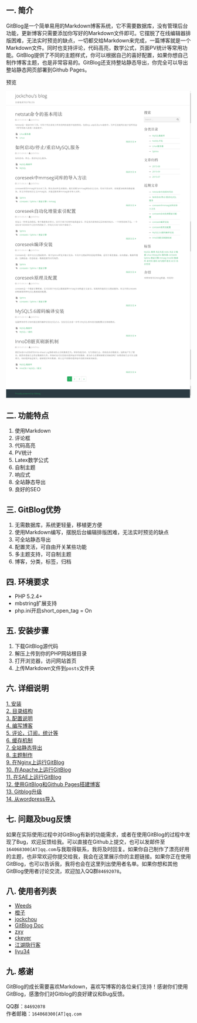 ## 一. 简介 ##
GitBlog是一个简单易用的Markdown博客系统，它不需要数据库，没有管理后台功能，更新博客只需要添加你写好的Markdown文件即可。它摆脱了在线编辑器排版困难，无法实时预览的缺点，一切都交给Markdown来完成，一篇博客就是一个Markdown文件。同时也支持评论，代码高亮，数学公式，页面PV统计等常用功能。GitBlog提供了不同的主题样式，你可以根据自己的喜好配置，如果你想自己制作博客主题，也是非常容易的。GitBlog还支持整站静态导出，你完全可以导出整站静态网页部署到Github Pages。

预览

![screenshot](./screenshot.png)

## 二. 功能特点 ##

1. 使用Markdown  
2. 评论框  
3. 代码高亮  
4. PV统计  
5. Latex数学公式  
6. 自制主题  
7. 响应式  
8. 全站静态导出  
9. 良好的SEO  

## 三. GitBlog优势 ##
 
1. 无需数据库，系统更轻量，移植更方便  
2. 使用Markdown编写，摆脱后台编辑排版困难，无法实时预览的缺点  
3. 可全站静态导出  
4. 配置灵活，可自由开关某些功能  
5. 多主题支持，可自制主题  
6. 博客，分类，标签，归档  

## 四. 环境要求 ##

- PHP 5.2.4+ 
- mbstring扩展支持 
- php.ini开启short_open_tag = On 

## 五. 安装步骤 ##

1. 下载GitBlog源代码  
2. 解压上传到你的PHP网站根目录  
3. 打开浏览器，访问网站首页  
4. 上传Markdown文件到`posts`文件夹  

## 六. 详细说明 ##

[1. 安装][1]  
[2. 目录结构][2]  
[3. 配置说明][3]  
[4. 编写博客][4]  
[5. 评论，订阅，统计等][5]  
[6. 缓存机制][6]  
[7. 全站静态导出][7]  
[8. 主题制作][8]  
[9. 在Nginx上运行GitBlog][9]  
[10. 在Apache上运行GitBlog][10]  
[11. 在SAE上运行GitBlog][11]  
[12. 使用GitBlog和Github Pages搭建博客][12]  
[13. Gitblog升级][13]  
[14. 从wordpress导入][14]

## 七. 问题及bug反馈 ##

如果在实际使用过程中对GitBlog有新的功能需求，或者在使用GitBlog的过程中发现了Bug，欢迎反馈给我。可以直接在Github上提交，也可以发邮件至`164068300[AT]qq.com`与我取得联系，我将及时回复。如果你自己制作了漂亮好用的主题，也非常欢迎你提交给我，我会在这里展示你的主题链接。如果你正在使用GitBlog，也可以告诉我，我将也会在这里列出使用者名单。如果你想和其他GitBlog使用者讨论交流，欢迎加入QQ群`84692078`。

## 八. 使用者列表 ##

- [Weeds][20]
- [橙子][21]
- [jockchou][22]
- [GitBlog Doc][23]
- [zxy][24]  
- [ckeyer][25]
- [江湖隐行客][26]
- [liyu34][27]


## 九. 感谢 ##

GitBlog的成长需要喜欢Markdown，喜欢写博客的各位亲们支持！感谢你们使用GitBlog，感激你们对Gitblog的良好建议和Bug反馈。

QQ群：`84692078`  
作者邮箱：`164068300[AT]qq.com`    


[1]:http://gitblogdoc.gitblog.cn/blog/gitblog/install.html
[2]:http://gitblogdoc.gitblog.cn/blog/gitblog/struct.html
[3]:http://gitblogdoc.gitblog.cn/blog/gitblog/config.html
[4]:http://gitblogdoc.gitblog.cn/blog/gitblog/edit.html
[5]:http://gitblogdoc.gitblog.cn/blog/gitblog/other-func.html
[6]:http://gitblogdoc.gitblog.cn/blog/gitblog/cache.html
[7]:http://gitblogdoc.gitblog.cn/blog/gitblog/export.html
[8]:http://gitblogdoc.gitblog.cn/blog/gitblog/theme.html
[9]:http://gitblogdoc.gitblog.cn/blog/gitblog/nginx.html
[10]:http://gitblogdoc.gitblog.cn/blog/gitblog/apache.html
[11]:http://gitblogdoc.gitblog.cn/blog/gitblog/sae.html
[12]:http://gitblogdoc.gitblog.cn/blog/gitblog/github-pages.html
[13]:http://gitblogdoc.gitblog.cn/blog/gitblog/update.html
[14]:http://gitblogdoc.gitblog.cn/blog/gitblog/wordpress.html


[20]: http://blog.hiweeds.net
[21]: http://xiaochengzi.gitblog.cn
[22]: http://jockchou.com
[23]: http://gitblogdoc.gitblog.cn
[24]: http://zxy.link
[25]: http://blog.ckeyer.com
[26]: http://wangzugang.net
[27]: http://liyu34.xyz

